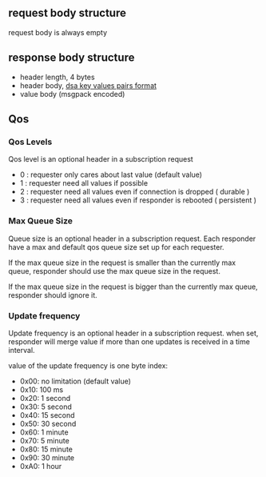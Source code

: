## request body structure
request body is always empty

## response body structure

* header length, 4 bytes
* header body, [dsa key values pairs format](https://github.com/dsa-2/docs/wiki/Key-Value-Format)
* value body (msgpack encoded)

## Qos

### Qos Levels
Qos level is an optional header in a subscription request

* 0 : requester only cares about last value (default value)
* 1 : requester need all values if possible
* 2 : requester need all values even if connection is dropped ( durable )
* 3 : requester need all values even if responder is rebooted ( persistent )

### Max Queue Size
Queue size is an optional header in a subscription request.  Each responder have a max and default qos queue size set up for each requester.

If the max queue size in the request is smaller than the currently max queue, responder should use the max queue size in the request.  

If the max queue size in the request is bigger than the currently max queue, responder should ignore it.  

### Update frequency
Update frequency is an optional header in a subscription request. when set,  responder will merge value if more than one updates is received in a time interval.

value of the update frequency is one byte index:

  * 0x00: no limitation (default value)
  * 0x10: 100 ms
  * 0x20: 1 second
  * 0x30: 5 second   
  * 0x40: 15 second
  * 0x50: 30 second
  * 0x60: 1 minute
  * 0x70: 5 minute
  * 0x80: 15 minute
  * 0x90: 30 minute
  * 0xA0: 1 hour